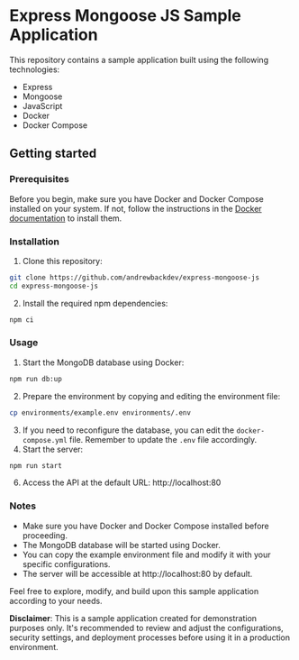 # Express Mongoose JS Sample Application

This repository contains a sample application built using the following technologies:

- Express
- Mongoose
- JavaScript
- Docker
- Docker Compose

## Getting started

### Prerequisites

Before you begin, make sure you have Docker and Docker Compose installed on your system. If not, follow the instructions in the [Docker documentation](https://docs.docker.com/compose/install/) to install them.

### Installation

1. Clone this repository:

```sh
git clone https://github.com/andrewbackdev/express-mongoose-js
cd express-mongoose-js
```

2. Install the required npm dependencies:

```sh
npm ci
```

### Usage

1. Start the MongoDB database using Docker:

```sh
npm run db:up
```

2. Prepare the environment by copying and editing the environment file:

```sh
cp environments/example.env environments/.env
```

3. If you need to reconfigure the database, you can edit the `docker-compose.yml` file. Remember to update the `.env` file accordingly.
4. Start the server:

```sh
npm run start
```

6. Access the API at the default URL: http://localhost:80

### Notes

- Make sure you have Docker and Docker Compose installed before proceeding.
- The MongoDB database will be started using Docker.
- You can copy the example environment file and modify it with your specific configurations.
- The server will be accessible at http://localhost:80 by default.

Feel free to explore, modify, and build upon this sample application according to your needs.

**Disclaimer**: This is a sample application created for demonstration purposes only. It's recommended to review and adjust the configurations, security settings, and deployment processes before using it in a production environment.
